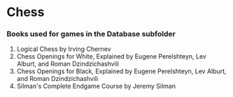 # Chess

### Books used for games in the Database subfolder

1. Logical Chess by Irving Chernev
2. Chess Openings for White, Explained by Eugene Perelshteyn, Lev Alburt, and Roman Dzindzichashvili
3. Chess Openings for Black, Explained by Eugene Perelshteyn, Lev Alburt, and Roman Dzindzichashvili
4. Silman's Complete Endgame Course by Jeremy Silman
